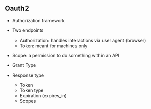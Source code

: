 ## Oauth2

- Authorization framework
- Two endpoints
  - Authorization: handles interactions via user agent (browser)
  - Token: meant for machines only
- Scope: a permission to do something within an API
- Grant Type

- Response type
  - Token
  - Token type
  - Expiration (expires_in)
  - Scopes    
